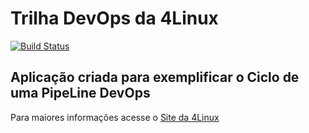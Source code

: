 # Trilha DevOps da 4Linux

<!-- Altere a Flag abaixo com sua URL do Travis -->
[![Build Status](https://travis-ci.org/ricsc2/DevOpsLab-HelloWorld.svg?branch=master)](https://travis-ci.org/ricsc2/DevOpsLab-HelloWorld)

## Aplicação criada para exemplificar o Ciclo de uma PipeLine DevOps


Para maiores informações acesse o [Site da 4Linux](https://www.4linux.com.br/cursos/devops)
